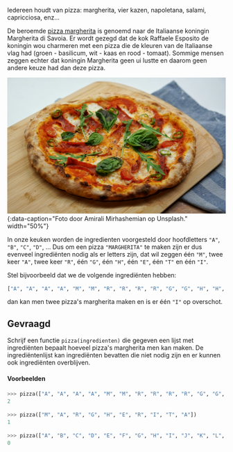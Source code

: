 Iedereen houdt van pizza: margherita, vier kazen, napoletana, salami, capricciosa, enz...

De beroemde <a href="https://nl.wikipedia.org/wiki/Pizza_margherita" target="_blank">pizza margherita</a> is genoemd naar de Italiaanse koningin Margherita di Savoia. Er wordt gezegd dat de kok Raffaele Esposito de koningin wou charmeren met een pizza die de kleuren van de Italiaanse vlag had (groen - basilicum, wit - kaas en rood - tomaat). Sommige mensen zeggen echter dat koningin Margherita geen ui lustte en daarom geen andere keuze had dan deze pizza.

![Foto door Amirali Mirhashemian op Unsplash.](media/amirali-mirhashemian.jpg "Foto door Amirali Mirhashemian op Unsplash."){:data-caption="Foto door Amirali Mirhashemian  op Unsplash." width="50%"}

In onze keuken worden de ingredienten voorgesteld door hoofdletters `"A"`, `"B"`, `"C"`, `"D"`, ... Dus om een pizza `"MARGHERITA"` te maken zijn er dus evenveel ingrediënten nodig als er letters zijn, dat wil zeggen één `"M"`, twee keer `"A"`, twee keer `"R"`, één `"G"`, één `"H"`, één `"E"`,  één `"T"` en één `"I"`.

Stel bijvoorbeeld dat we de volgende ingrediënten hebben:

```python
["A", "A", "A", "A", "M", "M", "R", "R", "R", "R", "G", "G", "H", "H", "E", "E", "T", "T", "I", "I", "I"]
```

dan kan men twee pizza's margherita maken en is er één `"I"` op overschot.

## Gevraagd
Schrijf een functie `pizza(ingredienten)` die gegeven een lijst met ingrediënten bepaalt hoeveel pizza's margherita men kan maken. De ingrediëntenlijst kan ingrediënten bevatten die niet nodig zijn en er kunnen ook ingrediënten overblijven.


#### Voorbeelden

```python
>>> pizza(["A", "A", "A", "A", "M", "M", "R", "R", "R", "R", "G", "G", "H", "H", "E", "E", "T", "T", "I", "I", "I"])
2
```

```python
>>> pizza(["M", "A", "R", "G", "H", "E", "R", "I", "T", "A"])
1
```

```python
>>> pizza(["A", "B", "C", "D", "E", "F", "G", "H", "I", "J", "K", "L", "M", "N", "O", "P", "Q", "R", "S", "T", "U", "V", "W", "X", "Y", "Z"])
0
```